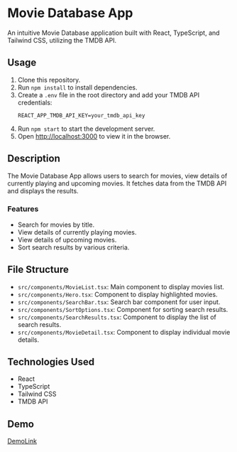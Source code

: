 # Movie Database App

An intuitive Movie Database application built with React, TypeScript, and Tailwind CSS, utilizing the TMDB API.

## Usage

1. Clone this repository.
2. Run `npm install` to install dependencies.
3. Create a `.env` file in the root directory and add your TMDB API credentials:
    ```
    REACT_APP_TMDB_API_KEY=your_tmdb_api_key
    ```
4. Run `npm start` to start the development server.
5. Open [http://localhost:3000](http://localhost:3000) to view it in the browser.

## Description

The Movie Database App allows users to search for movies, view details of currently playing and upcoming movies. It fetches data from the TMDB API and displays the results.

### Features

* Search for movies by title.
* View details of currently playing movies.
* View details of upcoming movies.
* Sort search results by various criteria.

## File Structure

* `src/components/MovieList.tsx`: Main component to display movies list.
* `src/components/Hero.tsx`: Component to display highlighted movies.
* `src/components/SearchBar.tsx`: Search bar component for user input.
* `src/components/SortOptions.tsx`: Component for sorting search results.
* `src/components/SearchResults.tsx`: Component to display the list of search results.
* `src/components/MovieDetail.tsx`: Component to display individual movie details.

## Technologies Used

* React
* TypeScript
* Tailwind CSS
* TMDB API

## Demo

[DemoLink](https://antoinewtz.github.io/movie-database-app/)
